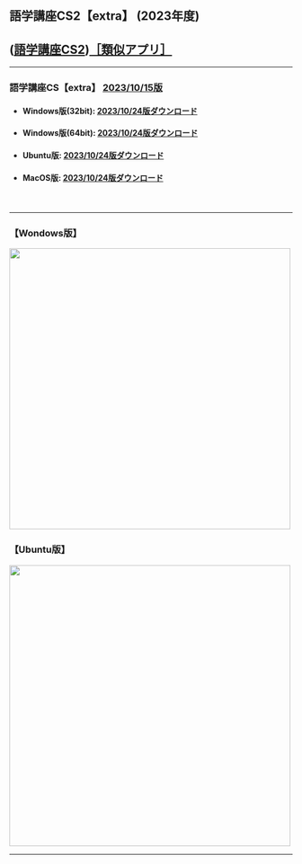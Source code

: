 ## 語学講座CS2【extra】 (2023年度)  
## ([語学講座CS2](https://csreviser.github.io/CaptureStream2/))[［類似アプリ］](https://csreviser.github.io/CaptureStream2/application)          

***
### 語学講座CS【extra】 [2023/10/15版](https://github.com/CSReviser/Capturestream2-extra/releases/tag/20231024)                 

   - #### Windows版(32bit): [2023/10/24版ダウンロード](https://github.com/CSReviser/CaptureStream2-extra/releases/download/20231024/CaptureStream2-extra-Windows-20231024.zip)                          
   - #### Windows版(64bit): [2023/10/24版ダウンロード](https://github.com/CSReviser/CaptureStream2-extra/releases/download/20231024/CaptureStream2-extra-Windows-x64-20231024.zip)    
   - #### Ubuntu版: [2023/10/24版ダウンロード](https://github.com/CSReviser/CaptureStream2-extra/releases/download/20231024/CaptureStream2-extra-Ubuntu-qt6-20231024.zip)
   - #### MacOS版: [2023/10/24版ダウンロード](https://github.com/CSReviser/CaptureStream2-extra/releases/download/20231024/CaptureStream2-extra-MacOS-20231024.dmg)
　　     
                               
***       
### 【Wondows版】                       
<img src="https://user-images.githubusercontent.com/46049273/219273475-d5a3ec0b-d1ae-4523-a50e-3ab0fc1dec92.png" width="500">


### 【Ubuntu版】                       
<img src="https://user-images.githubusercontent.com/46049273/219273859-02f739d2-3ce0-4e2d-b4fc-70ed6c1cc340.png" width="500">

***      
<link rel="shortcut icon" type="image/x-icon" href="https://avatars.githubusercontent.com/u/46049273?v=4">
<meta name="twitter:image:src" content="https://avatars.githubusercontent.com/u/46049273?v=4">
